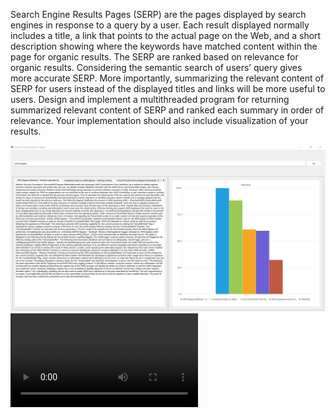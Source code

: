 Search Engine Results Pages (SERP) are the pages displayed by search engines in response to a query by a user. Each result displayed normally includes a title, a link that points to the actual page on the Web, and a short description showing where the keywords have matched content within the page for organic results. The SERP are ranked based on relevance for organic results. Considering the semantic search of users’ query gives more accurate SERP. More importantly, summarizing the relevant content of SERP for users instead of the displayed titles and links will be more useful to users.
Design and implement a multithreaded program for returning summarized relevant content of SERP and ranked each summary in order of relevance. Your implementation should also include visualization of your results.


![SERP](serp.png)
![SERP Multithread demo](multithread-demo.mkv)